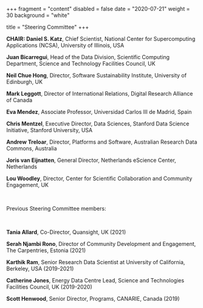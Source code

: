 +++
fragment = "content"
disabled = false
date = "2020-07-21"
weight = 30
background = "white"

title = "Steering Committee"
+++

**CHAIR: Daniel S. Katz**, Chief Scientist, National Center for Supercomputing Applications (NCSA), University of Illinois, USA

**Juan Bicarregui**, Head of the Data Division, Scientific Computing Department, Science and Technology Facilities Council, UK

**Neil Chue Hong**, Director, Software Sustainability Institute, University of Edinburgh, UK

**Mark Leggott**, Director of International Relations, Digital Research Alliance of Canada

**Eva Mendez**, Associate Professor, Universidad Carlos III de Madrid, Spain

**Chris Mentzel**, Executive Director, Data Sciences, Stanford Data Science Initiative, Stanford University, USA

**Andrew Treloar**, Director,  Platforms and Software, Australian Research Data Commons, Australia

**Joris van Eijnatten**, General Director, Netherlands eScience Center, Netherlands

**Lou Woodley**, Director, Center for Scientific Collaboration and Community Engagement, UK 

<p>&nbsp;</p>
Previous Steering Committee members:
<p>&nbsp;</p>

**Tania Allard**, Co-Director, Quansight, UK (2021)

**Serah Njambi Rono**, Director of Community Development and Engagement, The Carpentries, Estonia (2021)

**Karthik Ram**, Senior Research Data Scientist at University of California, Berkeley, USA (2019-2021)

**Catherine Jones**, Energy Data Centre Lead, Science and Technologies Facilities Council, UK (2019-2020)

**Scott Henwood**, Senior Director, Programs, CANARIE, Canada (2019)





